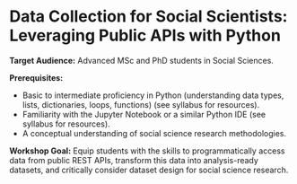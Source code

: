 # Data Collection for Social Scientists: Leveraging Public APIs with Python

**Target Audience:** Advanced MSc and PhD students in Social Sciences.

**Prerequisites:**

- Basic to intermediate proficiency in Python (understanding data types, lists, dictionaries, loops, functions) (see syllabus for resources).
- Familiarity with the Jupyter Notebook or a similar Python IDE (see syllabus for resources).
- A conceptual understanding of social science research methodologies.

**Workshop Goal:** Equip students with the skills to programmatically access data from public REST APIs, transform this data into analysis-ready datasets, and critically consider dataset design for social science research.
